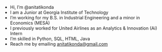 - Hi, I’m @anitatikonda
- I am a Junior at Georgia Institute of Technology
- I’m working for my B.S. in Industrial Engineering and a minor in Economics (MESA)
- I previously worked for United Airlines as an Analytics & Innovation (Ai) Intern
- I’m skilled in Python, SQL, HTML, Java
- Reach me by emailing anitatikonda@gmail.com

<!---
anitatikonda/anitatikonda is a ✨ special ✨ repository because its `README.md` (this file) appears on your GitHub profile.
You can click the Preview link to take a look at your changes.
--->
